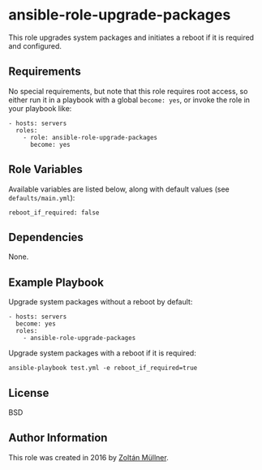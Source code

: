 ansible-role-upgrade-packages
=========

This role upgrades system packages and initiates a reboot if it is required and configured.

Requirements
------------

No special requirements, but note that this role requires root access, so either run it in a playbook with a global `become: yes`, or invoke the role in your playbook like:

    - hosts: servers
      roles:
        - role: ansible-role-upgrade-packages
          become: yes

Role Variables
--------------

Available variables are listed below, along with default values (see `defaults/main.yml`):

    reboot_if_required: false

Dependencies
------------

None.

Example Playbook
----------------

Upgrade system packages without a reboot by default:

    - hosts: servers
      become: yes
      roles:
        - ansible-role-upgrade-packages

Upgrade system packages with a reboot if it is required:

    ansible-playbook test.yml -e reboot_if_required=true

License
-------

BSD

Author Information
------------------

This role was created in 2016 by [Zoltán Müllner](http://zoltan.mullner.hu/).
